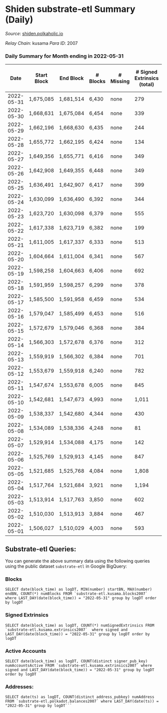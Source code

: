 # Shiden substrate-etl Summary (Daily)

_Source_: [shiden.polkaholic.io](https://shiden.polkaholic.io)

*Relay Chain*: kusama
*Para ID*: 2007



### Daily Summary for Month ending in 2022-05-31


| Date | Start Block | End Block | # Blocks | # Missing | # Signed Extrinsics (total) | # Active Accounts | # Addresses with Balances | # Events | # Transfers | # XCM Transfers In | # XCM Transfers Out |
| ---- | ----------- | --------- | -------- | --------- | --------------------------- | ----------------- | ------------------------- | -------- | ----------- | ------------------ | ------------------- |
| 2022-05-31 | 1,675,085 | 1,681,514 | 6,430 | none  | 279 | 149 | 549,658 | 77,908 | 7,971 ($202,150.80) |   |   |
| 2022-05-30 | 1,668,631 | 1,675,084 | 6,454 | none  | 339 | 188 |  | 148,058 | 8,147 ($458,962.70) |   |   |
| 2022-05-29 | 1,662,196 | 1,668,630 | 6,435 | none  | 244 | 143 |  | 112,096 | 7,355 ($193,755.43) |   |   |
| 2022-05-28 | 1,655,772 | 1,662,195 | 6,424 | none  | 134 | 83 |  | 121,551 | 7,537 ($83,244.55) |   |   |
| 2022-05-27 | 1,649,356 | 1,655,771 | 6,416 | none  | 349 | 202 |  | 89,004 | 8,119 ($349,028.11) |   |   |
| 2022-05-26 | 1,642,908 | 1,649,355 | 6,448 | none  | 349 | 185 |  | 80,500 | 8,312 ($203,248.33) | 10 ($6.33) |   |
| 2022-05-25 | 1,636,491 | 1,642,907 | 6,417 | none  | 399 | 202 | 548,605 | 125,746 | 9,180 ($606,717.67) | 2 ($0.81) |   |
| 2022-05-24 | 1,630,099 | 1,636,490 | 6,392 | none  | 344 | 200 |  | 113,017 | 9,089 ($946,206.03) | 1 ($8.48) |   |
| 2022-05-23 | 1,623,720 | 1,630,098 | 6,379 | none  | 555 | 294 |  | 136,196 | 7,682 ($726,885.18) |   |   |
| 2022-05-22 | 1,617,338 | 1,623,719 | 6,382 | none  | 199 | 123 |  | 68,190 | 6,803 ($439,094.50) |   |   |
| 2022-05-21 | 1,611,005 | 1,617,337 | 6,333 | none  | 513 | 277 |  | 57,006 | 6,946 ($267,348.19) |   |   |
| 2022-05-20 | 1,604,664 | 1,611,004 | 6,341 | none  | 567 | 267 |  | 80,401 | 8,189 ($499,708.40) |   |   |
| 2022-05-19 | 1,598,258 | 1,604,663 | 6,406 | none  | 692 | 123 |  | 75,055 | 8,088 ($109,098.81) | 7 ($15.67) |   |
| 2022-05-18 | 1,591,959 | 1,598,257 | 6,299 | none  | 378 | 193 |  | 80,323 | 8,396 ($248,541.16) | 22 ($257.99) |   |
| 2022-05-17 | 1,585,500 | 1,591,958 | 6,459 | none  | 534 | 313 |  | 83,602 | 8,015 ($235,063.24) | 29 ($90.93) |   |
| 2022-05-16 | 1,579,047 | 1,585,499 | 6,453 | none  | 516 | 326 |  | 73,851 | 8,003 ($1,567,279.20) | 39 ($25.07) |   |
| 2022-05-15 | 1,572,679 | 1,579,046 | 6,368 | none  | 384 | 241 |  | 96,134 | 9,402 ($588,462.34) |   |   |
| 2022-05-14 | 1,566,303 | 1,572,678 | 6,376 | none  | 312 | 195 |  | 93,183 | 9,802 ($349,191.74) |   |   |
| 2022-05-13 | 1,559,919 | 1,566,302 | 6,384 | none  | 701 | 365 |  | 104,051 | 9,765 ($874,982.66) |   |   |
| 2022-05-12 | 1,553,679 | 1,559,918 | 6,240 | none  | 782 | 355 |  | 117,922 | 9,265 ($715,568.37) |   |   |
| 2022-05-11 | 1,547,674 | 1,553,678 | 6,005 | none  | 845 | 478 |  | 114,454 | 8,949 ($1,429,120.36) |   |   |
| 2022-05-10 | 1,542,681 | 1,547,673 | 4,993 | none  | 1,011 | 512 |  | 74,143 | 6,587 ($707,808.85) | 1 ($1.02) |   |
| 2022-05-09 | 1,538,337 | 1,542,680 | 4,344 | none  | 430 | 204 |  | 59,917 | 5,573 ($821,606.46) | 3 ($25.38) |   |
| 2022-05-08 | 1,534,089 | 1,538,336 | 4,248 | none  | 81 | 50 |  | 89,802 | 5,958 ($391,727.27) | 1 ($57.83) |   |
| 2022-05-07 | 1,529,914 | 1,534,088 | 4,175 | none  | 142 | 60 |  | 120,805 | 5,140 ($351,082.67) | 1 ($122.33) |   |
| 2022-05-06 | 1,525,769 | 1,529,913 | 4,145 | none  | 847 | 407 |  | 165,029 | 7,405 ($400,754.85) | 1 ($1.23) |   |
| 2022-05-05 | 1,521,685 | 1,525,768 | 4,084 | none  | 1,808 | 232 |  | 136,629 | 8,427 ($1,038,378.81) |   |   |
| 2022-05-04 | 1,517,764 | 1,521,684 | 3,921 | none  | 1,194 | 645 |  | 74,331 | 6,481 ($1,652,887.18) |   |   |
| 2022-05-03 | 1,513,914 | 1,517,763 | 3,850 | none  | 602 | 358 |  | 66,437 | 5,075 ($442,872.53) |   |   |
| 2022-05-02 | 1,510,030 | 1,513,913 | 3,884 | none  | 467 | 297 |  | 60,386 | 5,090 ($684,438.69) |   |   |
| 2022-05-01 | 1,506,027 | 1,510,029 | 4,003 | none  | 593 | 359 |  | 63,184 | 5,227 ($657,269.99) |   |   |

## Substrate-etl Queries:
You can generate the above summary data using the following queries using the public dataset `substrate-etl` in Google BigQuery:


### Blocks
```
SELECT date(block_time) as logDT, MIN(number) startBN, MAX(number) endBN, COUNT(*) numBlocks FROM `substrate-etl.kusama.blocks2007`  where LAST_DAY(date(block_time)) = "2022-05-31" group by logDT order by logDT
```


### Signed Extrinsics
```
SELECT date(block_time) as logDT, COUNT(*) numSignedExtrinsics FROM `substrate-etl.kusama.extrinsics2007`  where signed and LAST_DAY(date(block_time)) = "2022-05-31" group by logDT order by logDT
```


### Active Accounts
```
SELECT date(block_time) as logDT, COUNT(distinct signer_pub_key) numAccountsActive FROM `substrate-etl.kusama.extrinsics2007` where signed and LAST_DAY(date(block_time)) = "2022-05-31" group by logDT order by logDT
```


### Addresses:
```
SELECT date(ts) as logDT, COUNT(distinct address_pubkey) numAddress FROM `substrate-etl.polkadot.balances2007` where LAST_DAY(date(ts)) = "2022-05-31" group by logDT```

